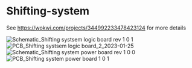 # Shifting-system
See https://wokwi.com/projects/344992233478423124 for more details


![Schematic_Shifting systsem logic board rev 1 0 1](https://user-images.githubusercontent.com/45497901/214222244-e0029070-84c9-46d6-bebc-80d08e2666a5.png)
![PCB_Shifting systsem logic board_2_2023-01-25](https://user-images.githubusercontent.com/45497901/214500514-aa949819-39f9-444e-a7f0-6170dbe10f8b.png)
![Schematic_Shifting system power board rev 1 0 0](https://user-images.githubusercontent.com/45497901/214502660-d1fad5b4-a1bb-485a-b85b-d75e7a84b6df.png)
![PCB_Shifting system power board 1 0 1](https://user-images.githubusercontent.com/45497901/214678264-cf63b39b-626d-45a3-9461-af9977d98e05.png)


